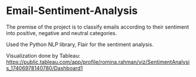 # Email-Sentiment-Analysis

The premise of the project is to classify emails according to their sentiment into positive, negative and neutral categories.

Used the Python NLP library, Flair for the sentiment analysis. 

Visualization done by Tableau: https://public.tableau.com/app/profile/romina.rahman/viz/SentimentAnalysis_17406978140780/Dashboard1
